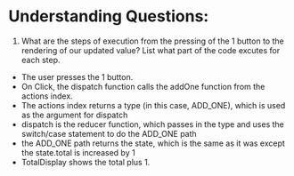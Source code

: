 # Understanding Questions:
1. What are the steps of execution from the pressing of the 1 button to the rendering of our updated value? List what part of the code excutes for each step.
* The user presses the 1 button.
* On Click, the dispatch function calls the addOne function from the actions index.
* The actions index returns a type (in this case, ADD_ONE), which is used as the argument for dispatch
* dispatch is the reducer function, which passes in the type and uses the switch/case statement to do the ADD_ONE path
* the ADD_ONE path returns the state, which is the same as it was except the state.total is increased by 1
* TotalDisplay shows the total plus 1.
